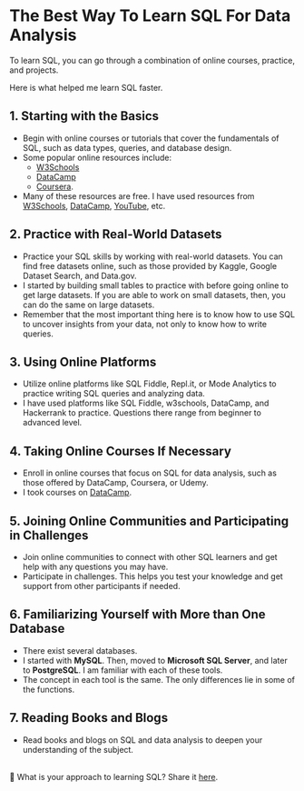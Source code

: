 # The Best Way To Learn SQL For Data Analysis

To learn SQL, you can go through a combination of online courses, practice, and projects. 

Here is what helped me learn SQL faster.

## 1. Starting with the Basics
* Begin with online courses or tutorials that cover the fundamentals of SQL, such as data types, queries, and database design.
* Some popular online resources include:  
  * [W3Schools](https://www.w3schools.com/)
  * [DataCamp](https://www.datacamp.com/)
  * [Coursera](https://www.coursera.org/).
* Many of these resources are free. I have used resources from [W3Schools](https://www.w3schools.com/), [DataCamp](https://www.datacamp.com/), [YouTube](https://www.youtube.com/), etc. 

## 2. Practice with Real-World Datasets
* Practice your SQL skills by working with real-world datasets. You can find free datasets online, such as those provided by Kaggle, Google Dataset Search, and Data.gov.
* I started by building small tables to practice with before going online to get large datasets. If you are able to work on small datasets, then, you can do the same on large datasets.
* Remember that the most important thing here is to know how to use SQL to uncover insights from your data, not only to know how to write queries.

## 3. Using Online Platforms
* Utilize online platforms like SQL Fiddle, Repl.it, or Mode Analytics to practice writing SQL queries and analyzing data.
* I have used platforms like SQL Fiddle, w3schools, DataCamp, and Hackerrank to practice. Questions there range from beginner to advanced level.

## 4. Taking Online Courses If Necessary 
* Enroll in online courses that focus on SQL for data analysis, such as those offered by DataCamp, Coursera, or Udemy.
* I took courses on [DataCamp](https://www.datacamp.com/).

## 5. Joining Online Communities and Participating in Challenges
* Join online communities to connect with other SQL learners and get help with any questions you may have.
* Participate in challenges. This helps you test your knowledge and get support from other participants if needed.

## 6. Familiarizing Yourself with More than One Database
* There exist several databases.
* I started with **MySQL**. Then, moved to **Microsoft SQL Server**, and later to **PostgreSQL**. I am familiar with each of these tools.
* The concept in each tool is the same. The only differences lie in some of the functions.

## 7. Reading Books and Blogs
* Read books and blogs on SQL and data analysis to deepen your understanding of the subject.
</br></br>

📌 What is your approach to learning SQL? Share it [here](https://www.linkedin.com/in/edwigesongong/).


